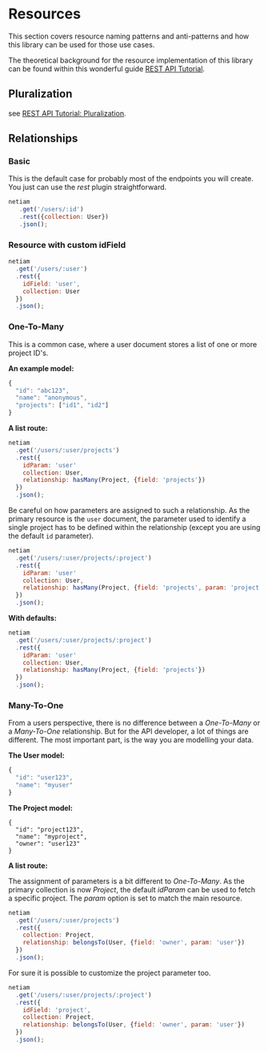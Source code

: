 # Resources

This section covers resource naming patterns and anti-patterns and how this
library can be used for those use cases.

The theoretical background for the resource implementation of this library
can be found within this wonderful guide
[REST API Tutorial](http://www.restapitutorial.com/resources.html).

## Pluralization

see [REST API Tutorial: Pluralization](https://github.com/tfredrich/RestApiTutorial.com/raw/master/media/RESTful%20Best%20Practices-v1_2.pdf).

## Relationships

### Basic

This is the default case for probably most of the endpoints you will create.
You just can use the *rest* plugin straightforward.

```js
netiam
   .get('/users/:id')
   .rest({collection: User})
   .json();
```

### Resource with custom idField

```js
netiam
  .get('/users/:user')
  .rest({
    idField: 'user',
    collection: User
  })
  .json();
```

### One-To-Many

This is a common case, where a user document stores a list of one or more
project ID's.

**An example model:**

```js
{
  "id": "abc123",
  "name": "anonymous",
  "projects": ["id1", "id2"]
}
```

**A list route:**

```js
netiam
  .get('/users/:user/projects')
  .rest({
    idParam: 'user'
    collection: User,
    relationship: hasMany(Project, {field: 'projects'})
  })
  .json();
```

Be careful on how parameters are assigned to such a relationship. As the
primary resource is the `user` document, the parameter used to identify a
single project has to be defined within the relationship (except you are
using the default `id` parameter).

```js
netiam
  .get('/users/:user/projects/:project')
  .rest({
    idParam: 'user'
    collection: User,
    relationship: hasMany(Project, {field: 'projects', param: 'project'})
  })
  .json();
```

**With defaults:**

```js
netiam
  .get('/users/:user/projects/:project')
  .rest({
    idParam: 'user'
    collection: User,
    relationship: hasMany(Project, {field: 'projects'})
  })
  .json();
```

### Many-To-One

From a users perspective, there is no difference between a *One-To-Many* or
a *Many-To-One* relationship. But for the API developer, a lot of things
are different. The most important part, is the way you are modelling your
data.

**The User model:**

```js
{
  "id": "user123",
  "name": "myuser"
}
```

**The Project model:**

```
{
  "id": "project123",
  "name": "myproject",
  "owner": "user123"
}
```

**A list route:**

The assignment of parameters is a bit different to *One-To-Many*. As the
primary collection is now *Project*, the default *idParam* can be used to
fetch a specific project. The *param* option is set to match the main
resource.

```js
netiam
  .get('/users/:user/projects')
  .rest({
    collection: Project,
    relationship: belongsTo(User, {field: 'owner', param: 'user'})
  })
  .json();
```

For sure it is possible to customize the project parameter too.

```js
netiam
  .get('/users/:user/projects/:project')
  .rest({
    idField: 'project',
    collection: Project,
    relationship: belongsTo(User, {field: 'owner', param: 'user'})
  })
  .json();
```
